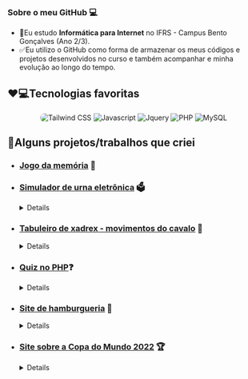 ### Sobre o meu GitHub 💻

 - 📖Eu estudo **Informática para Internet** no IFRS - Campus Bento Gonçalves (Ano 2/3).
 - ✅Eu utilizo o GitHub como forma de armazenar os meus códigos e projetos desenvolvidos no curso e também acompanhar e minha evolução ao longo do tempo.

## ❤️💻Tecnologias favoritas
<div align="center">
  <img align="center" style="border-radius:1rem;" alt="Tailwind CSS" src="https://img.shields.io/badge/Tailwind_CSS-38B2AC?style=for-the-badge&logo=tailwind-css&logoColor=white">
  <img align="center" alt="Javascript" src="https://camo.githubusercontent.com/9d07c04bdd98c662d5df9d4e1cc1de8446ffeaebca330feb161f1fb8e1188204/68747470733a2f2f696d672e736869656c64732e696f2f62616467652f4a6176615363726970742d4637444631453f7374796c653d666f722d7468652d6261646765266c6f676f3d6a617661736372697074266c6f676f436f6c6f723d626c61636b">
 <img align="center" alt="Jquery" src="https://img.shields.io/badge/jQuery-0769AD?style=for-the-badge&logo=jquery&logoColor=white">
  <img align="center" alt="PHP" src="https://img.shields.io/badge/PHP-777BB4?style=for-the-badge&logo=php&logoColor=white&borderRadius">
  <img align="center" alt="MySQL" src="https://img.shields.io/badge/MySQL-00758F?style=for-the-badge&logo=mysql&logoColor=white&borderRadius">
</div>
 
## 🧠Alguns projetos/trabalhos que criei
  
- ### [Jogo da memória](https://github.com/LucasAntunes06/jogo-da-memoria) 🧠
  
- ### [Simulador de urna eletrônica](https://github.com/LucasAntunes06/Urna-Eletronica) 🗳️
    <details>
       Aplicação que simula uma urna eletrônica. Feito com HTML, CSS e Javascript.
    </details>
    
 - ### [Tabuleiro de xadrex - movimentos do cavalo](https://github.com/LucasAntunes06/xadrez-cavalo) 🐎
    <details>
       Tabuleiro de xadrez em que prevê todas as possíveis posições em que a peça do cavalo podea se mover. Feito com HTML, CSS e Javascript.
    </details>
    
 - ### [Quiz no PHP](https://github.com/LucasAntunes06/php/tree/main/Aulas/Dezembro/Trabalho%20Quiz)❓
    <details>
       Um simples quiz feito com PHP e HTML. Foi o tabalho final da diciplpina de Algoritmos.
    </details>
    
 - ### [Site de hamburgueria](https://github.com/LucasAntunes06/interface-web/tree/main/Fevereiro/Aula%2003) 🍔
    <details>
       Trabalho de Interface Web construído com HTML e CSS em que fiz a página inicial de uma hamburgueria fictícia.
    </details>
    
 - ### [Site sobre a Copa do Mundo 2022](https://github.com/LucasAntunes06/copa-do-mundo-2022) 🏆
    <details>
      Site mostrando os grupos da Copa e a classificação dos times. Feito com HTML e CSS.
    </details>
